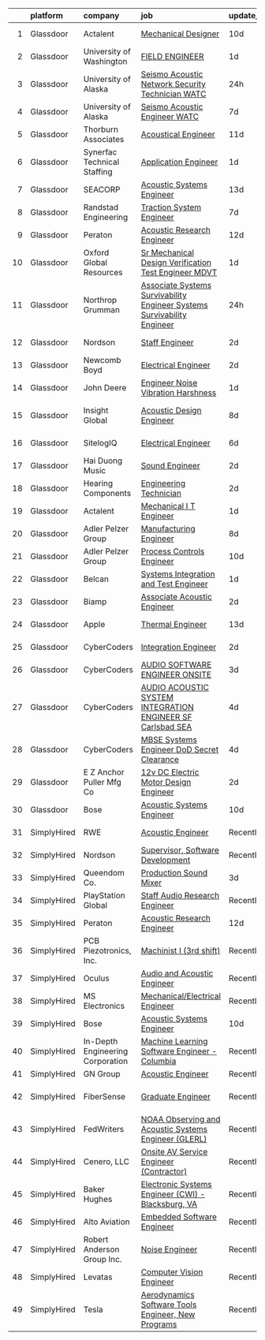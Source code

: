 

|    | platform    | company                          | job                                                                                                                                                                                                                                                                                                                                                                                                                                                                                                                                                                                                                                                                                                                                                                                                                                                                                                                                                                                                                                                                                                                                                                                                                                                                                                                                                                                                                                                                                                                            | update_time   | location                |
|---:|:------------|:---------------------------------|:-------------------------------------------------------------------------------------------------------------------------------------------------------------------------------------------------------------------------------------------------------------------------------------------------------------------------------------------------------------------------------------------------------------------------------------------------------------------------------------------------------------------------------------------------------------------------------------------------------------------------------------------------------------------------------------------------------------------------------------------------------------------------------------------------------------------------------------------------------------------------------------------------------------------------------------------------------------------------------------------------------------------------------------------------------------------------------------------------------------------------------------------------------------------------------------------------------------------------------------------------------------------------------------------------------------------------------------------------------------------------------------------------------------------------------------------------------------------------------------------------------------------------------|:--------------|:------------------------|
|  1 | Glassdoor   | Actalent                         | [Mechanical Designer](https://www.glassdoor.com/partner/jobListing.htm?pos=120&ao=1110586&s=58&guid=00000181285a22fdad1d61b8c5f222ec&src=GD_JOB_AD&t=SR&vt=w&ea=1&cs=1_721c49ad&cb=1654239405229&jobListingId=1007887204548&cpc=8795CF9063CD573D&jrtk=3-0-1g4k5k8p9r0md801-1g4k5k8pmm6qs800-82a7b5ff749e63dc--6NYlbfkN0ChYVx_I3yfZ_JDY3EFoivtqvi_stwnZ_kRt8Dowt_l_d1ydueao4NE-oUleRJ4yhiOLouSsor_f3wTuVLfKz9YFLFRs49M2aUWfB3vRG__G_FWhvNMIzSz2FyPc1MRGqrfJtfo8fG5K8B4rWAkMw6a9LJh3e6PhsdgHYolZ_DDL-bQsrq_1dwoBVBKkkI8m6Ge9blqSKGU_Rm4WcgCEJr88XWjBEwFCDX0bepbOST_yW9jk6GrH3UZ6c3QnmbPeFgrCxVVRsKJfUXrCmqxSw5eCFeedUsY5ylLLv09_5M__BkeNcQzQFH7OnxjQ-8jG4iI23PBwQBAWvqIiZvZktxaYCP3wc9euyhED5pPK1iVoR5Vt6uaOixuS1g9U252S5kOOypLOWr5kVc8YhgiIJv9bhPAYXLNjVkSYXnR-1wI2DIkIs6VcYjIBGK6q1ioX6ohxN9cs0RNiaZdHbOWaT_pPdRANZUOvxJ3wztCJrGXoPVLHdb_vr4MeCx4_j0BoRvr6U5azR2GxkpTs1uwbCqh-Aj-FUMgoPMo7zxrZjnCYR6ZvBvEmkxCnFdGVmPAs-XkumuKGamdQ4hMpK66VyFAVIT2s4N9CwJgBzL9qfZSSeu-Qx5nZOHIW5rpN8zqHYWeCmmW8fFaBdDeJYPzH_wnjQktF0Sjz8YoX1d0_SryUKE8HytT3gLleXrOKdP_6Oi0bYdg2Zg7iWnKY6nyHE94a3YRPVcLyKwiQnVj0_p0oy0YczPqb9sWFxxC8lZCyNWInDPNfebFB3dIR4r7QO2zMvW6mDO3Uakv-sjeb0OGSnGnA3t-yXQQB3UWQuf86yU8TbjTrReaZ_xdKL1avgoNFoef9BKJ5xKtqlDOOp7fijGAgpIs7UgzmjTOB8AXke2Eer54fAeAj1gN9RSkqCDWs4jCGV2T27hEhZlWqtTWg5-zGxmiYYAd5_9UMEizmwk6wUcm6-P98DiPlSt8B3tEKUg8dwCxmF8%3D)                                                                                                                                                                   | 10d           | Greenbelt, MD           |
|  2 | Glassdoor   | University of Washington         | [FIELD ENGINEER](https://www.glassdoor.com/partner/jobListing.htm?pos=122&ao=1136043&s=58&guid=00000181285a22fdad1d61b8c5f222ec&src=GD_JOB_AD&t=SR&vt=w&cs=1_dec2e0fb&cb=1654239405229&jobListingId=1007909440810&jrtk=3-0-1g4k5k8p9r0md801-1g4k5k8pmm6qs800-8222a6db3c016374-)                                                                                                                                                                                                                                                                                                                                                                                                                                                                                                                                                                                                                                                                                                                                                                                                                                                                                                                                                                                                                                                                                                                                                                                                                                                | 1d            | Seattle, WA             |
|  3 | Glassdoor   | University of Alaska             | [Seismo Acoustic Network Security Technician   WATC](https://www.glassdoor.com/partner/jobListing.htm?pos=125&ao=1136043&s=58&guid=00000181285a22fdad1d61b8c5f222ec&src=GD_JOB_AD&t=SR&vt=w&cs=1_eb4a14a9&cb=1654239405229&jobListingId=1007913777147&jrtk=3-0-1g4k5k8p9r0md801-1g4k5k8pmm6qs800-07b8dcdc6ecde12c-)                                                                                                                                                                                                                                                                                                                                                                                                                                                                                                                                                                                                                                                                                                                                                                                                                                                                                                                                                                                                                                                                                                                                                                                                            | 24h           | Fairbanks, AK           |
|  4 | Glassdoor   | University of Alaska             | [Seismo Acoustic Engineer   WATC](https://www.glassdoor.com/partner/jobListing.htm?pos=123&ao=1136043&s=58&guid=00000181285a22fdad1d61b8c5f222ec&src=GD_JOB_AD&t=SR&vt=w&cs=1_aa6705b3&cb=1654239405229&jobListingId=1007895376502&jrtk=3-0-1g4k5k8p9r0md801-1g4k5k8pmm6qs800-49381f6cfded4a56-)                                                                                                                                                                                                                                                                                                                                                                                                                                                                                                                                                                                                                                                                                                                                                                                                                                                                                                                                                                                                                                                                                                                                                                                                                               | 7d            | Fairbanks, AK           |
|  5 | Glassdoor   | Thorburn Associates              | [Acoustical Engineer](https://www.glassdoor.com/partner/jobListing.htm?pos=127&ao=1136043&s=58&guid=00000181285a22fdad1d61b8c5f222ec&src=GD_JOB_AD&t=SR&vt=w&cs=1_d770d61b&cb=1654239405230&jobListingId=1007882520867&jrtk=3-0-1g4k5k8p9r0md801-1g4k5k8pmm6qs800-1c762cffc472f04b-)                                                                                                                                                                                                                                                                                                                                                                                                                                                                                                                                                                                                                                                                                                                                                                                                                                                                                                                                                                                                                                                                                                                                                                                                                                           | 11d           | Charlotte, NC           |
|  6 | Glassdoor   | Synerfac Technical Staffing      | [Application Engineer](https://www.glassdoor.com/partner/jobListing.htm?pos=111&ao=1110586&s=58&guid=00000181285a22fdad1d61b8c5f222ec&src=GD_JOB_AD&t=SR&vt=w&ea=1&cs=1_7b456042&cb=1654239405228&jobListingId=1007909673844&cpc=2F9DD8B511C89582&jrtk=3-0-1g4k5k8p9r0md801-1g4k5k8pmm6qs800-329fec45e361d747--6NYlbfkN0AWw-B98R_0UeEwU7zcJb5735BlGf2oO6lNW4CSRFTjX2ioALxyz1KtEMoAOu5FKXqgfrxQvKZotiagOOv0rz_DGv9oV_TrrUFNfo-HMeA--pqbeLolbDAyRDV0Disrrz9hARcHH9fG_BtW_qeU45TTwZdKsLOWz_7E7_KlcEiB7j6vm4dgclZSN0MMcvXip17e0igFCuFyOMc1hjIujrz3JcGP9q_CJhdJGSnTT54vG1ZUCQKluTZ0UG-VwjH-Xfu81tMJd9KO2nbM7ALrfG36TqrIkNbifFwFhYYA3kS1PTzpP3XjVwWGLqC--VwMejGgVFawRA8VDxUOPWzd-FHm3Yur3cgZLmBH-5Hv2_0FdeYMyI9CnCvyeBMlsHxsy6sCixBtUdBz62ExF0LPXd8G3k88Z-Afwmr8WU9xGFLSaqrtQPYi_tZpG4lA0PlCdjWawMmwL21WGm8fl-ubdGXOJDRadam4D9sb4D2jJagrI_njDUCTuVhfTT-sG6eIpQQ6XrkZcv416oPBFArVfO9_KSofo_cWAcgO3ylUmF9D7VKbdcD2k2u0-QAx1HQ0bjY6i24ZahbsxmZJhYggbKV35b0JaP72HAhPrczJKmxceSBPEDI9RJkm9Eugr_Af6FMk-J7pIHzzY_xnjOufH19aTT0R3Go_SIp944pGaUuTe-eGdovjQ6KwAaDhnelvOC8Z5UYProA7sMIhCstVfvTz6WqS2cGG4CO4GqzYh46KVNPLys_zB9Keb_LSe6O-OBYXPZ8f9DaNRXkJch_7FGHSh-V7Ip54_ihpSEBrT9z4B8Vwf2iAT-0QOtozuNw88IkqKp0AHKKC4kiufzDWaDg9)                                                                                                                                                                                                                                                                                                                | 1d            | Eatontown, NJ           |
|  7 | Glassdoor   | SEACORP                          | [Acoustic Systems Engineer](https://www.glassdoor.com/partner/jobListing.htm?pos=128&ao=1136043&s=58&guid=00000181285a22fdad1d61b8c5f222ec&src=GD_JOB_AD&t=SR&vt=w&cs=1_99b56700&cb=1654239405230&jobListingId=1007879776999&jrtk=3-0-1g4k5k8p9r0md801-1g4k5k8pmm6qs800-d684ab85172cbc09-)                                                                                                                                                                                                                                                                                                                                                                                                                                                                                                                                                                                                                                                                                                                                                                                                                                                                                                                                                                                                                                                                                                                                                                                                                                     | 13d           | Newport, RI             |
|  8 | Glassdoor   | Randstad Engineering             | [Traction System Engineer](https://www.glassdoor.com/partner/jobListing.htm?pos=114&ao=1110586&s=58&guid=00000181285a22fdad1d61b8c5f222ec&src=GD_JOB_AD&t=SR&vt=w&ea=1&cs=1_01044490&cb=1654239405228&jobListingId=1007895527400&cpc=155EB9D5185558AF&jrtk=3-0-1g4k5k8p9r0md801-1g4k5k8pmm6qs800-aa08e9e8907d50b3--6NYlbfkN0BDx217eft1lC7uqItkaModCFPNh_e0lnHdKkvEJecXwu4gIqA7CFTnXnpT3oVx672V13KR-n1L2hNSIUFXqvfeEN-mVLaWRvqIvmrjskfRoHLXsxRAdh2a9acg7VIJJrIVESI9qsXOrunPjl24ERGg-_JQNfS0ATkQ-xPCxajKKJy5B_f9AV2dS5p11DDYPuuMtoAHOZI1SUQFuxVcG0MZpT7LmXWsuBqNt81bhvnlYtp3OtXGlsyEeoPZQaK-5-Rnoxf9qFTfqI6N16i1PGSSKL8NEnzIfpUPNbgCksfgNw4n_ZBkBTIpz2nrjw9zPZV18qQgmqHo-GZShND5WeM7rP9tQAZdNJBtj_piEw3cECTu0w4f7KOCcr5JXentRCMXWNvoLPd4D9EJ_-HGIjMLf3NEpzHNQz4IsyxJ2XB5pLDasbnNXEsBU_D4OD7nOlmGmirrUShby-EQRZM_NwlPV1NlqG1M2q5JpHihDIDAurz-OtJTiU375sUYXT0WRJZ3P93La0N6Sj74m5uSWtKHLx6zap031ApGeGPfbvLsggf7IMcbKPYwGCDa3KIoKw8GZdhuCzyncN2uR7QNKoKR9hHVmGKoRRMGNcz6lvJO5rubQ-3pijvhC91ATYWM6_5briLz_hZ33w%3D%3D)                                                                                                                                                                                                                                                                                                                                                                                                                                                                                                                | 7d            | Hornell, NY             |
|  9 | Glassdoor   | Peraton                          | [Acoustic Research Engineer](https://www.glassdoor.com/partner/jobListing.htm?pos=108&ao=1110586&s=58&guid=00000181285a22fdad1d61b8c5f222ec&src=GD_JOB_AD&t=SR&vt=w&cs=1_1d228105&cb=1654239405227&jobListingId=1007881751566&cpc=44CD5376B8534B8F&jrtk=3-0-1g4k5k8p9r0md801-1g4k5k8pmm6qs800-93640ea085761e70--6NYlbfkN0Cx7R8OmodZU4Ze4hnUhR0Myw3_voyDLMHXumN7ynSuTrXceT3foN28OOGtcbbQ_76zhqZyhYa7pEo0kT6JqjNGp6JbtTZaTLKCZwEZBTZGKWDdcNR5l-5PjngxXsxD8sh-oB1L3-fgx6lyvxyTPj_jdTdz-0hS-KZWQFmb0luZhDDk_Ug42qWguytJ_30k9Pl0GYSEEvznwz3v9-5G2BYkPn0iKdHDgSf8r3hYm9_auG-3q9Ht8QgmoGIGosehtLVNgRpdtDhDV2RtfAa0bIhfJxkcIhPLew2FvLlED36s6vSpLwhAklEKKKwQOD-nm58Yp7Z1vMfNleOqnf5lYcB3fftknvnp0iJKgTA_e55Jt1R_D7fJ8VCVxWNAuVCEHl_jtxQjT1NfA_kYFdTVfgCF2xwo6qrRXJLQyJBXjEc-rEcAZnEXFd8fEewf7F2xRi4rA0mY0DoI0igee2VdnnfFLsHA8hElguszd_-YQHGcXpGLM2Tv_bsknd_nWatBjPq8h4jO0fQeJsR0ytbhyEGzLZNBfx6bq0UAMXL7p4Lhyw05wVV27SQhSAEzr6kFVEPClLvDQ3caXskYh8ZD-T_Vl3nQ6A5DnYmNYGQlr7RNuWpRpuBRwY1XVIFS90qjzQHe3Sef-9lI2TnAiULY9dObCtFFahSROg3Yh3Nvr8iuopgT6xYE0ylme8u69vXCpxDRKQ_eZzCr5_0J9QMaC_Vk_NOYoR7u_OWXqaM5UnujmwW-8gFMkIxvaxtkmWSmWa1ki4OiEOuDcUqkMJLgV_S8z6y-q04fo2OHO_jaKfSlekNwztUGf2X_cOhXj3ztd8O8sP-MImMnv9mPKTSpFpEnfkb_izqOFx9Kbmasfv64IcU6A4Elf8FI-C7xBJpyxyiprtadRtwoHqnJAoXqYIVH3o4W8U1zfOGGgIvN5WAaSOkIYzYYE39bG-z7RA2Q5O42KQfvfhwrxWa8Q3J3OLpAnjtpBN7bJckida_YDm9wjK7uG8vmWg8n-QCnDLQv7wpHp7jlWIzgKMQOscOvXDPD4dG03QedSRVGcoEIJ8lkKG0FAAT0vSmENCtJvC0VWoGzYAzDuqe0LRtC_TejU_ZIXEq_PI5xvJrnD2wVkO4NBbBjVAV34_nyisI-EuyLefo%3D) | 12d           | Bethesda, MD            |
| 10 | Glassdoor   | Oxford Global Resources          | [Sr  Mechanical Design Verification Test Engineer  MDVT ](https://www.glassdoor.com/partner/jobListing.htm?pos=118&ao=1110586&s=58&guid=00000181285a22fdad1d61b8c5f222ec&src=GD_JOB_AD&t=SR&vt=w&ea=1&cs=1_80ee8b7a&cb=1654239405229&jobListingId=1007910513810&cpc=7F6F94E2229B3AB5&jrtk=3-0-1g4k5k8p9r0md801-1g4k5k8pmm6qs800-9cc45793a90cd346--6NYlbfkN0D38dVY1HiwVlRJ2sgHwoll4iKvb8KzfDOOcqRKKsqQYBdEVI9w2agCyPdJw2s4TQqlMj0RdVF3XtxJdcoG3l4Xc_3VBSQLXuoSvcFwpIjaEkxXUWGm064Ug7VcOFxFqqkT3P1PD8Dwp0f7YQm06H3OASuUrl6FcPaJ2oxIWOkpvohF7IfSBYiucvHFRyEzMiQMkiZGJgTQ2OKggKgb33RBb_h4jyywGlGh8EDIOBHadXUMn1RVZ-EUBuj5SkmhLh4zbgqTdk2_e2WttE5Zuo2g6Mi7aUTskZYjEZxqwVnmiEMu_MECO4qmrhnPYHJQsgRkfEm7pM-Els9n1JP48RHRpQ5qdaC6H3417pWzbWN5IuYQIP-LC-X_Kq4GbVVDqLh2V4w8nSl8COd6-Pt6u7dzS8ZRV5S4vhyCqvH2_nvczP6rotKL5_NARjqDaXZPn4weqCfVVYzeneG90dQwQ2JS0Y3oDtNiSjnHz3N0MhyF9rQWRBObruAbum29xNduzRFU8qeCKbpHc8m79xAOdToG)                                                                                                                                                                                                                                                                                                                                                                                                                                                                                                                                                                                                             | 1d            | Santa Clara, CA         |
| 11 | Glassdoor   | Northrop Grumman                 | [Associate Systems Survivability Engineer  Systems Survivability Engineer](https://www.glassdoor.com/partner/jobListing.htm?pos=110&ao=1110586&s=58&guid=00000181285a22fdad1d61b8c5f222ec&src=GD_JOB_AD&t=SR&vt=w&cs=1_a282c333&cb=1654239405228&jobListingId=1007914108971&cpc=654405A9B1E0A9F5&jrtk=3-0-1g4k5k8p9r0md801-1g4k5k8pmm6qs800-7263cd7e34e38ca3--6NYlbfkN0DPf8Tf_oakpB62WadId2dzQiWExtALTi0lpCM--zHBL7o-_c_LOTx7lUg5Oh8vfVOVtWadInyq5xy2JhxMvTka42ksaDkntzG0PE-GinX_MFX1kPCloZD8_cCEL6HmdVyfxC4V18qdDM35w0CURAyqtucVCcORGHC4CNxnK9HKjHUsQ4xldAuZw8YPzXhSMS8UHesgRpST3coZbuOM0P5Sa_rNc1jSjaSeKL8UMNSlgcxJYul9nWyUjbqEmGL1_dB-ZFEPEjIwKMdaNMyE_YyKlEa0EQPXF3XrCM3bxbtVGxeoLJ671fnlwjswxVAazeP7FWSjj8S-g6otqN8MzWc3Ir0M_SVRis6HhAG06PETn46Z97u_VvDP_Y5xjpHJSwbwFj78huxtEyKDsVbX-C5j3B2fbNcOhjqehA3xvC_w-tM-AbEEMNV4KUxByEumng-aJ-IF60zdJ8h4aK4eH_3EStdecmtUKJrid4140KeXzukittBusLLbNrUVpSXMWSvPThR6ryq8nUol5RbJpl1v2jMVdQrfE5_ui-6Hhuc_DAoH4MfJfNLqJa72bwbRMxsHcNqNNj5wGh1Ddi2sGMPkESli5Xm8mSL1o99c50KaBCv4_EVGJD8OyoFNcy2xTm2_4EwMG5vGy7UgmTYjzcOQC0BX3zhuCK65iZimKpmdn-QOaFD3G1ILPXwlQ48pDuulaYqARHRCsvtRGNK_qNKHeFvyDjTsy4BEmiCfV_UmC1Z1uAwcJbS1y0QwxfmEzWUuaqnD8hBOoLEA4M3aSWuRd-ba3TgdKi_7u16RDLm1CtPyCX4jIMK2CffK8ZAWoUbc8Rwpj5Fg_m5k33srtsjGimPQhJcEKGLjGq-2iyRSxiFWIx7bMFvCEIjq33plBAZhLeKbe0-J3H6CntLnSGrITmXPXe4sJVCvY8stDTTOuHOKPyuiTgJE)                                                                                                                                                                 | 24h           | Melbourne, FL           |
| 12 | Glassdoor   | Nordson                          | [Staff Engineer](https://www.glassdoor.com/partner/jobListing.htm?pos=121&ao=1136043&s=58&guid=00000181285a22fdad1d61b8c5f222ec&src=GD_JOB_AD&t=SR&vt=w&cs=1_74b2db96&cb=1654239405229&jobListingId=1007905838005&jrtk=3-0-1g4k5k8p9r0md801-1g4k5k8pmm6qs800-cb4aa9b41103e572-)                                                                                                                                                                                                                                                                                                                                                                                                                                                                                                                                                                                                                                                                                                                                                                                                                                                                                                                                                                                                                                                                                                                                                                                                                                                | 2d            | Elk Grove Village, IL   |
| 13 | Glassdoor   | Newcomb   Boyd                   | [Electrical Engineer](https://www.glassdoor.com/partner/jobListing.htm?pos=126&ao=1136043&s=58&guid=00000181285a22fdad1d61b8c5f222ec&src=GD_JOB_AD&t=SR&vt=w&cs=1_c123bd94&cb=1654239405230&jobListingId=1007906594096&jrtk=3-0-1g4k5k8p9r0md801-1g4k5k8pmm6qs800-dfc20904c2801d09-)                                                                                                                                                                                                                                                                                                                                                                                                                                                                                                                                                                                                                                                                                                                                                                                                                                                                                                                                                                                                                                                                                                                                                                                                                                           | 2d            | Atlanta, GA             |
| 14 | Glassdoor   | John Deere                       | [Engineer  Noise  Vibration  Harshness ](https://www.glassdoor.com/partner/jobListing.htm?pos=102&ao=1110586&s=58&guid=00000181285a22fdad1d61b8c5f222ec&src=GD_JOB_AD&t=SR&vt=w&ea=1&cs=1_2cf142b4&cb=1654239405227&jobListingId=1007910048836&cpc=18E90CB4B379CB3A&jrtk=3-0-1g4k5k8p9r0md801-1g4k5k8pmm6qs800-bfdfc3d70928bfed--6NYlbfkN0DcRTDDlrwLkDRbKU304LMWUyzSZIWMF6_TQMEJOoFiQmt5dW3WAyKu4k0La7jA9u_1j8HgPDIfstd5QG4sXUx5AfWlVRG3t7OfuqlH5sBX6GoaUUU1iYnMVHTWYWWpWBrrzIDA8hkeIboxRRRKPLoaLUhEDSwP09a349yqBtx4Nqu-A_kPIjm_OzSzWLNDmgxQM2N-JeKyA34nPZhaioObXWhd7qZifo-I4ft8FmkplyRnR9UOonbTsH4LazYEMc3384gJ3kpWIlE7HfPnLqAAYQzVwcll24xzhuN20LY2nbtNa_41YbObzWBEzxobDpgB_57f3il4rNbd7XES2OwMXGmYktbEgcQ8o16OREeiCrqJn60p6rjNBOHH5LLIhwhjdvjaixyz1w5zyvFBgtt30FzZrATyhWTNBcIIMxpkDnzXMpEFB8yunrm1fpQ6VL3vyMly8WrL6xIEDmnA1CqeS8uCPeMp_3mGNEq0mQInER2APRiQZXe9WDmWA47TqQ5N8ZZpfvLJfj9uJCwIQ01O)                                                                                                                                                                                                                                                                                                                                                                                                                                                                                                                                                                                                                              | 1d            | Dubuque, IA             |
| 15 | Glassdoor   | Insight Global                   | [Acoustic Design Engineer](https://www.glassdoor.com/partner/jobListing.htm?pos=112&ao=1110586&s=58&guid=00000181285a22fdad1d61b8c5f222ec&src=GD_JOB_AD&t=SR&vt=w&ea=1&cs=1_86a98aa4&cb=1654239405228&jobListingId=1007893024918&cpc=334ABAF5D42DC775&jrtk=3-0-1g4k5k8p9r0md801-1g4k5k8pmm6qs800-e809a169d98df253--6NYlbfkN0BKkHZu3wF05EeDimN_p6sYpKCMArvwa95YdH7UpkaBCuXZAtggzO9lWFPdGsiWEnVnxGdPQCQFGX9LEhHW-Pei5UNy64Sq5lYmOPvO_xm9BcU_OZfsyUJvRwwpJDqanVlS1KrM2gMytTr8DLtp1O1-zDF_sJ6OLwcbYPUsWI5wv_3EIV_PcCeJzmxZg01qace6EV-3GPNbPQGiVlmflS1b4WLEBeDy0NVTcMTzMVObVTccUUDNYJpmCBIHYuF0-wxtHJtXhEZ9dXId4L-3c8Kta_LmZHkubtB50bQkgJ8bKEzAqTuM28OUdPOeSadopjFC1cytco0jNQRK4HsTyu04jXdEyTN7IiEsKLuuCxhvG0-aXK1hWMefEakg39XzJGIQ91nEFsOeqFtVI6sk0Al-T9uJlrWrbzWtbdwwmvpT_G2Yvsv4JBZFD0UyzV2nNT9rHFQyYJnCvG4nlbrpvFsd3f03WeEwjTOISc-4jnJgg20V9yVUytPnmWPEG8cYuEgmynyaC90Ilw%3D%3D)                                                                                                                                                                                                                                                                                                                                                                                                                                                                                                                                                                                                                                                | 8d            | San Francisco, CA       |
| 16 | Glassdoor   | SitelogIQ                        | [Electrical Engineer](https://www.glassdoor.com/partner/jobListing.htm?pos=101&ao=1110586&s=58&guid=00000181285a22fdad1d61b8c5f222ec&src=GD_JOB_AD&t=SR&vt=w&ea=1&cs=1_c8feb64d&cb=1654239405226&jobListingId=1007898711252&cpc=8C8CF4786AEED967&jrtk=3-0-1g4k5k8p9r0md801-1g4k5k8pmm6qs800-e1f89d7fff3ed659--6NYlbfkN0AC-SgJLx_eOKa0J9KZ0_ySWQ74nRiDz-FaV4ECq1OOzA_h97qlKbE7o4pHxXMbP5o4-ifIjNuzv_UPLDr8ZEf-6mDwKYlQkXGxwvXdFmg_Gisp5vqn4jA4EyerWAw5gS4hc8mUduopkrgJZSzz1u8_ajWdgLYIqIMaGw7zeVloamxPR9h66N_eVw1v8B1HIYE0fpv_NbMWmOsdLs_AaOcjhTvkddtqe4Tr-AiNoWS85YVMxaBqXr8XcJRdsW2Vrktfuk-Xv8tmpo1Mw3kx-0tFSqLJBgZXY4qVznjip6pq716AFiDL0uuaKx0UsXI1acSOBdS--YrwbH-ll1WRjyUE8zuF2T0HFMQZ3ZpuelzFZhe8kzfDIvU_VvwRjBlUFccjkPpAb9r-hKJrV88o9vGvmvP-b2SaUC855ggLGf6coi3Y9PjHJss3Q2rRcf19uFngWQkbUWoebwsphLkP7_yCtsFnSRd-4Qm2vyURLWKU-kngn8XBF080i97R8DvzOjKGT6rUUs9gvQ%3D%3D)                                                                                                                                                                                                                                                                                                                                                                                                                                                                                                                                                                                                                                                     | 6d            | Minneapolis, MN         |
| 17 | Glassdoor   | Hai Duong Music                  | [Sound Engineer](https://www.glassdoor.com/partner/jobListing.htm?pos=124&ao=1136043&s=58&guid=00000181285a22fdad1d61b8c5f222ec&src=GD_JOB_AD&t=SR&vt=w&ea=1&cs=1_c5d41a43&cb=1654239405229&jobListingId=1007907598159&jrtk=3-0-1g4k5k8p9r0md801-1g4k5k8pmm6qs800-b7b2303e3a782084-)                                                                                                                                                                                                                                                                                                                                                                                                                                                                                                                                                                                                                                                                                                                                                                                                                                                                                                                                                                                                                                                                                                                                                                                                                                           | 2d            | Laguna Niguel, CA       |
| 18 | Glassdoor   | Hearing Components               | [Engineering Technician](https://www.glassdoor.com/partner/jobListing.htm?pos=106&ao=1110586&s=58&guid=00000181285a22fdad1d61b8c5f222ec&src=GD_JOB_AD&t=SR&vt=w&ea=1&cs=1_da3cc09d&cb=1654239405227&jobListingId=1007905875842&cpc=91A66587F56D6347&jrtk=3-0-1g4k5k8p9r0md801-1g4k5k8pmm6qs800-6f22fe6e6d2bea85--6NYlbfkN0Dx3r3E47sSe5bB3PIy1uzBZvlB7xy2NhfhZMlxQTsxrNljbzALwoFlkedkEEafyv3YPcOvSTsUedOB94SlwZ129wEb1U1-aojfQdgH6txPvoSJYmXh7Q3wfM_onkdRqdZkTTmw-0hhXlJqIw9tp7QlWdiwMXN-9_HIJy8QsWkPrWAQLWUrwN_uwqWGQd5SezFb4krZWE6zTW38CT1Zm6uTEmY4fThuzR4Jh5bSegJpqJUHewYd62mNwJgXsUaC4A0JfzEYr6xq6w4o6zUaLPxIv2LkmS8J916QaE5ELq_o6qovAIJS4LfatZfoMvj9QlH15Cq8I4zV1At9F57QxFVR-snR-hfPv1cSDLrjZySbsq8gEzrEYys3e95mtX1yMFuz3yJIYSlHJPtDThvpp-kpNM4eoqpKKvMl0Mgq23WVO9n2aqFRCtzxNF2NBc9ZXPD49JPUwUz61-JZA2LCVwyNMn-V4N_QF253VbPIm9JLUNo2vnRGjRIWQ4Tg9e480XDcG3PuPUpOmg%3D%3D)                                                                                                                                                                                                                                                                                                                                                                                                                                                                                                                                                                                                                                                  | 2d            | Oakdale, MN             |
| 19 | Glassdoor   | Actalent                         | [Mechanical I T Engineer](https://www.glassdoor.com/partner/jobListing.htm?pos=107&ao=1110586&s=58&guid=00000181285a22fdad1d61b8c5f222ec&src=GD_JOB_AD&t=SR&vt=w&ea=1&cs=1_101945a0&cb=1654239405227&jobListingId=1007910962205&cpc=71532419B2302243&jrtk=3-0-1g4k5k8p9r0md801-1g4k5k8pmm6qs800-301e069ea1cab243--6NYlbfkN0DLWr0FuvwmpNY589ecXM0wpB-l41nBtAe9mv-PvJGiqWzaIvMJUnwI6U0KSAC8q5vPtRz4YLEa_mHJs2JwFzSuRFsfMIunuJ1yaQP5jq0_WUTY8ZikHkhsFLuLFkqfMoBN63ayIHEHa71HQS1X3qQmq7xargVuvpt-nM3eBuId1HXVdZntsNkjCDmR_32xFy7IlCEeUcd95I-0E44wNUqm9DQW14mwhPbV1eX3F_6tzZlE9rXM03SSYWFmynrE02rz10B5gRkEi3LCoi1K_Zk8iN2lpHdrpebsIxJ85HcUsw_mg9l4XnjrQPMv0XyZd2jKduBSZpzLfElNynlLgh7Ch1Cv3jhg4ebEGbbMiH4n2OcKhRDIy46Is09UIicVjV1OR0ZCpwc9B4i8mhBQR5qNoNabGDC2r3DytlWmNEgca8vQVaAU6pNw5lw22E-nbFJYBil1kjODhSMMNYipG13Ig6T0ojxycnxpJT-vyCWLFzUkR30vWjKxOWRDqylLgSlyjiEqVR32QQ%3D%3D)                                                                                                                                                                                                                                                                                                                                                                                                                                                                                                                                                                                                                                                 | 1d            | Greenbelt, MD           |
| 20 | Glassdoor   | Adler Pelzer Group               | [Manufacturing Engineer](https://www.glassdoor.com/partner/jobListing.htm?pos=103&ao=1110586&s=58&guid=00000181285a22fdad1d61b8c5f222ec&src=GD_JOB_AD&t=SR&vt=w&cs=1_05c6e236&cb=1654239405226&jobListingId=1007893480628&cpc=A4354B06E837AE94&jrtk=3-0-1g4k5k8p9r0md801-1g4k5k8pmm6qs800-8c8691396981b3f6--6NYlbfkN0BpyA4is1FhKZ9A56kJdoALN6bYc9rpJgFIR_sPts5gNrK9CyEXEnl3UpR6wqFm-tclwM79xoSaN06KydSah9DVWiJd9gIabMLOj7IRRIYiQxC2OSCDRfSOXngffVNXD32wAGwhyXJXKNliw8vLovCY6NUT0fuftN_zWgTe7bzJIaocqPXPY-Wq-Xgf8O1-2QGT5JQfBvxlUdI3Gl-Y0e46l9Uw_xIF-DLAlpVIZqJm0lUgiHUQcD0ZyJs9Zs392rKIOvZI9WUyozguNYDvB2cJF0pq3v0qZgE9a26Kn95LWeuGxqq4nfRIYG_WjkOKaq6sQu9CntpkGKOMLMWDoi_aWvu2n8zSQgFxEIte4QBIr0GSJ0Dw4k1o9NeKmrsbMSoup3RIlRt9c35VB74hOd4XRDFnM8vKgMwbrIdhcDQ7F23_YUeFhEPke-QIV_9enaGxJafPomnJwgZ3IfGBY0_xzeVTnVHi0WNFrCfbZCXBU5x03RgUyDaRDXKd9nTSllWFlGfDNIB6Np8JZbDghSS3JQUtD3aUCOlzz6CIO613qOqe9Ho9IbnI5gH4VKzCnJFqQbmbIFzvmp5RBlLxU0GI-CoDrl5n_GrbFQKJf4stx2hV6jNcYc3WkHtkY6-RKoAX0gCvGnaMZHEWtQxBWUABwtb5bI1GH4RUXY2hRtt4QtrDMDvmxYP-u8yk_Jj7yrnBHMfY9LIkB0Yz7i4TFCITKPgcgqkS9YLjEdofz-6OmQ%3D%3D)                                                                                                                                                                                                                                                                                                                                                                                                                       | 8d            | Athens, TN              |
| 21 | Glassdoor   | Adler Pelzer Group               | [Process   Controls Engineer](https://www.glassdoor.com/partner/jobListing.htm?pos=104&ao=1110586&s=58&guid=00000181285a22fdad1d61b8c5f222ec&src=GD_JOB_AD&t=SR&vt=w&ea=1&cs=1_f7360c46&cb=1654239405230&jobListingId=1007886084990&cpc=815E22668EC3CFA7&jrtk=3-0-1g4k5k8p9r0md801-1g4k5k8pmm6qs800-2cd422bd062ce00d--6NYlbfkN0BpyA4is1FhKZ9A56kJdoALN6bYc9rpJgFIR_sPts5gNrK9CyEXEnl3vniV9gagmLSmf8dZwwi305r3hNjVE8oOJcwAn8ez9OIPbMdwzn-3Sa7zfkU_jeqmphqKGuwRxhYmDZurAb30hf92kY7ixVyrWIC2yVGeMWARg2tfUgERiiofcwBhFBFHnVhN05IZxaOj3d_aFzLrcPtEyeI_nUFPOPXvP_mxzwzddGpaPZb9u37Uj5y7vpmYOGzQeAOD3tkoAwl-ZaX-0w0ahFN8s7QxHTft9x9e-okdZDoMiHDTr8oYuzKJ2BI__wCJa5zVJWDTg1EoVHaf44OOIt2jdQlwY3T8yAYzPwVIBTkJhMjPhT_LAbucSKlnXtHKdIgOMw6OQhnVhj11O4UMg9OSd-P8Wg1rLTj-A2NCLxMzUzGgbAZ6G6e3F8lDSQdCnpZfrAG-0t81o91_dsoG6vxYMUSnFNzw260Q-_QyVR0Y1wnNzfkYUjLLY7AlB5ukddwMqILQ2sMrUyanNw%3D%3D)                                                                                                                                                                                                                                                                                                                                                                                                                                                                                                                                                                                                                                             | 10d           | Oregon, OH              |
| 22 | Glassdoor   | Belcan                           | [Systems Integration and Test Engineer](https://www.glassdoor.com/partner/jobListing.htm?pos=116&ao=1110586&s=58&guid=00000181285a22fdad1d61b8c5f222ec&src=GD_JOB_AD&t=SR&vt=w&ea=1&cs=1_ecdcb164&cb=1654239405228&jobListingId=1007909677429&cpc=6FC5BA77C9A4CD78&jrtk=3-0-1g4k5k8p9r0md801-1g4k5k8pmm6qs800-872afd214ba4f20e--6NYlbfkN0DXzDzZ1Oulz9LSjzVbF8otUHEujJfFPwzVdyJWZPnyGP21i8g1idx-A-BThzGW7o8ba5IJZYBSDUKgob_otLnDvjLcHz9-GsZNoOl1TC7kDdmCQtWIGm_KgpesY-K6s7r4tKqj1VvRYxJpsgqiga9XxJ-g9qCsovGHvArq2BhDk3XwGYEchvsf-0g1wFeb2D3XgHkqbw1BbtAgjx-ushn_CLeRtgEmuG45f8vjzNksxJPU8B9ckrCrJDksGmDxPMitP8sbjtlHh_aFiVpV3m5zH0NkrBbwg19-PEZfDInWeFfn8cJ6MVwY1KbYBHdRuSVP9Izw4iWVXTsxqdVAlp36GL0OUNHacIFpXLifbByK4DBFyQv9EcJ5QjYOa0LALx_DO2-Dm8PsnK2OQeWEm_caPbsDyHJjFkbNpShekcTNCesdRogfm_voX0QsFj-ZvW_lqOX84OiRrbi2C2XuNfjLxbVN4aDRohAnDeX5voXt7ZtVhfJUhWsNKvpMDfqbD11bK5MvROYtatrL_GTf6pvkoSWWWnUh0WQa0SrcWPMJBwWb9zgakDczdZ7EW3bIVNHeW6o5n3OIUjuOsj7NmCc8ukgkcRICmGr9BV4Q-YsaCCRIED3GS-Sg4K-czmO3XfLMcq6gtW6RErvVdSMphuqjhOxu4TmjDq3PQOGRFsHAW34l66VA4dwu9C9I9z_AhYS6U-KeehRlA5y99AZ6NA5TmwKXyy4ywMpPG55ESt8xqltfSxgp5WmkVnkvoHNfldeVzw1iimqyxS5VG4t519TbqZINHJR80SpTT3wfqSpX2g%3D%3D)                                                                                                                                                                                                                                                                                                                                   | 1d            | Louisville, CO          |
| 23 | Glassdoor   | Biamp                            | [Associate Acoustic Engineer](https://www.glassdoor.com/partner/jobListing.htm?pos=129&ao=1136043&s=58&guid=00000181285a22fdad1d61b8c5f222ec&src=GD_JOB_AD&t=SR&vt=w&ea=1&cs=1_68ad22dd&cb=1654239405230&jobListingId=1007907752761&jrtk=3-0-1g4k5k8p9r0md801-1g4k5k8pmm6qs800-c7473e78d2951649-)                                                                                                                                                                                                                                                                                                                                                                                                                                                                                                                                                                                                                                                                                                                                                                                                                                                                                                                                                                                                                                                                                                                                                                                                                              | 2d            | Chester, PA             |
| 24 | Glassdoor   | Apple                            | [Thermal Engineer](https://www.glassdoor.com/partner/jobListing.htm?pos=109&ao=1110586&s=58&guid=00000181285a22fdad1d61b8c5f222ec&src=GD_JOB_AD&t=SR&vt=w&cs=1_b10ea1c9&cb=1654239405227&jobListingId=1007878491242&cpc=9908D8D4413DBB8A&jrtk=3-0-1g4k5k8p9r0md801-1g4k5k8pmm6qs800-330f82dc9d23850d--6NYlbfkN0BvKrLyj5gPmtZO9T8euul8TCxuuKNOtzRJOomxnwSEodTz2Bc-sPZlO_uSwsktAeiSeEEN0TvIXQVHY149hQRbhKoZs2eKVe_6Cr6XlEVB3cBKVoEC6cx0ieMnecS5IMj6epc3_hpL9l6LDUVNjrQm6uPaL-cmPSxGONWk6KwVNSxW64QKzSIRuWlsVWRU43wv_b0RKfMN_FdYSYsCnfyh0I0GL4iaLptLcRvnTOVmgShmBdA__Do-Sbbqpak_rtnuZmBbla4PApkTKjqbDXklfCw4pw2SoxUaoldLk0s-ohlIOqks3pVJK6FtotjDED3OD-KghkNQRNFomrHK3u3RK5IwvKI8sIuXKE6hMlxhr-8EP8KkY1UqSJnrC7IhlbqzAFhRrEdxbhQdvgbt1ij76eubi3SgX0DYT_tblNf-9rypq9agwRyaHvqeRIbuZjRRRPyEzBp-OkLqwjAGmL5CaTbNaycByemN66y1NqLxZU8db4Gzau9Hf8GNjYweKXKmnOxKtVLHS_wRoIGkJVUseMrYtFqAoEgP7uxdX4-4geRTR_-uIdTR5eQ_vQp_1EqTkq5a_j1axaS-2iTKoHs663cwfFua-ket3J3DpfFLyENnn3QCzZPnoM-Q9TaQA2u__b8XsGTrzULmJDonRI0RA-EY-4EdeaSZT5lfCdhEZFFDaIXppWcwg2XaLhisALDlaWylt1U3VejRSdRUnp6QUzI59MAvffEtNz2G-baq-cIsi7P5zWI0KI2GLSmOsoJq9ojk1LDkNbOlbYJG2x-41qhwgPfDMoVFVbUq8Eu7SvG31FVZZNNFxmL6uNWtjq4EJHRntb0t0AzyNJHvoNJLoNviPhRxPSZZbOearz4xYNCfKSP1OzX_EZlyBz2VfXB2QbVo6vVmVnU3uZuR0pWcZQNwHhVDS7I%3D)                                                                                                                                                                                                                                           | 13d           | Cupertino, CA           |
| 25 | Glassdoor   | CyberCoders                      | [Integration Engineer](https://www.glassdoor.com/partner/jobListing.htm?pos=119&ao=1110586&s=58&guid=00000181285a22fdad1d61b8c5f222ec&src=GD_JOB_AD&t=SR&vt=w&ea=1&cs=1_bfdc0c6e&cb=1654239405229&jobListingId=1007906266815&cpc=B076152010A3B66C&jrtk=3-0-1g4k5k8p9r0md801-1g4k5k8pmm6qs800-2f3131463fb32994--6NYlbfkN0CpFJQzrgRR8WqXWK1qKKEqALWJw739KlKqr2H-MSI4eoBlI4EFrmor2FYZMP3muM03Um5swKT2wHwlDOPzGm9LM89vwQa2kJarTfRXbq9BqDPLDoE8yp_e3YGURqrEOEyvAS-Bn4eADxX42NQMx6fmq7ZyDlZrgzmYktMLBsEN7b15zU0nXF6dfPXBVG568OJkRKWqIx0jThvlj0Hy01KY3KWJ1S_BkAowwzsG3JC9hT0guXkVwWRWg1v-L6JLfAkQc0T3SKK7hkiXNOZa07_r2Yq6nsstmXys5gj762BIa5FZiaYck0wYN3O2VvIoynQmxtvLmk71x3Dc3-f3sH86jifYL61zuyLuGW66wHUgvjL_h2yBo42LuSuqssQmRXm-MlFESuJu4d-arCbBI9b0Q0Oq1ucurXEG5ScTQi0nkPE5MJXqSRR_gbIJELNKnXMCtduKQw3ADvfIWzfVC3D2tLG9cowk1GDyEH8RGcxkLEMao3A55j1KlyAJv5Z_TT3kLf5CdAnUQSUAVUGkt-y9BU9kXUhXGwV3KY1XA1blPgN9KOepSJrGScMYnw9ULQGTOexSJFK8Ff739629zztXEvLbKljv26W6dmDb_bxWKXzVjBGQFc5fDWVzGOjKWcPEdFzJyVHsFFwVS-5eTahyvm4xYqnF__J2PVusqsbNslPd9SdWfhOaZMsqf7n0vaY79MHcZH7jGbHIurUvX3w1TccPmT_eEPWibCDakiNz1AiVOAV9BNvC_L8eHv8xFp5cjHy-tBxGSVaJfEEtjFPPeGH5IrtgJ_3I9_O_g7R4uHbKRCoUz977KtD7YHHVgPt_7FJNB-44FkCjs6DtqCBrA9vQJh5LB0G73oBCUPej7d2JpqUltWIf-kv5hdhB7vFVXT4Z0dfK4EeyGP_EwFxgqotc2Ti5-pkP6R5dXcUVccmAx9gDOjEFiUMUwqiM8h2zZfVGV5Ba2q6qgPWW0--QzYv-Lr3Ctfo%3D)                                                                                                                                                                  | 2d            | Torrance, CA            |
| 26 | Glassdoor   | CyberCoders                      | [AUDIO SOFTWARE ENGINEER   ONSITE](https://www.glassdoor.com/partner/jobListing.htm?pos=117&ao=1110586&s=58&guid=00000181285a22fdad1d61b8c5f222ec&src=GD_JOB_AD&t=SR&vt=w&ea=1&cs=1_a1a9f594&cb=1654239405229&jobListingId=1007903544339&cpc=A65DF3A704A48F9B&jrtk=3-0-1g4k5k8p9r0md801-1g4k5k8pmm6qs800-bce01d42777480b8--6NYlbfkN0CpFJQzrgRR8WqXWK1qKKEqALWJw739KlKqr2H-MSI4eoBlI4EFrmor2FYZMP3muM3zZ2ygH9Lidxv_TN8eksFojPJOXi6PGFbqUcAjTT5af8p2K7_M4inBbTAZf_1msTK0SzIAwECTKo657y9yZPzCjz2VKahclbiGerR_SEkC6qIuMiVAtjJcNer8cP6M8Hhn0shtL506X42h8auBD6zRLc3A0aC2ccsiXmap-rXN0GVyhc796UTXw7_ASegSdQNx0PVfN5L-1FKV2nUszxxUqbDIqsDPBCN73---WXZgVdkqHWFNjKP-BiXiZR8E-HN_EGYFVPSF7zrzJw0x25a3MaQjmb1hoIPH9tmTAZIDT8H_Ipudwwtbacz-qdhIxzlsjT7H6jRhpQaqXCRNb-YShi32R9LUpnlcnb8DEqDZIsgqiImb9nCTKWeIc-QWAAgJZPJSa4Z-9U3g81Z1hMhBiK8yu1U_Qtk_f7r5Fj3ikBCzGrd15obT7JFIHXD47XUtOMQ-o2LGUE228vVyKstTZ3ovdwUIs8_tduZg9HC9ZVJhvIT3-KTWWh5hSLwy6yhGyPPC8FUBg7X3-v2uAoP2Jt4liczFEep_QB4BezbrPNtQ0nwMc7k1SyUYb5ARZHUw5OwWqWxjnOPbRaT3B1JxTERBGmqQnWwxZ1bnUBpG7qeOFaSrOifFQqKTH-OjLNyy-yo7Ai5rGT0RlJoQzb6x-35xYRX5IjKfcHDI9oq4UvAz0KTSyeyCuam6WUzL3L35-6Fv4TY_f7TcM1JVr2c5p_2vw0kIzHIb_NCe8vJQAjOuVPN-M-OfaPFBivbzU7xEihCjUklZQEkB6f_wZdZuzuug3mb-YGP42z293fv9Z1vxSaUBekqH8FfReTgGLT96lMU5_e5nY4wJT5lZq2heMJYIR6CWRiyI_ABrGauvfFVvIQZ4hN-MAFJl6OWthWo5-kZFWk0mKAVmaOj1k0YaCvmNtcKpRSI%3D)                                                                                                                                                      | 3d            | San Jose, CA            |
| 27 | Glassdoor   | CyberCoders                      | [AUDIO   ACOUSTIC SYSTEM INTEGRATION ENGINEER  SF Carlsbad  SEA ](https://www.glassdoor.com/partner/jobListing.htm?pos=113&ao=1110586&s=58&guid=00000181285a22fdad1d61b8c5f222ec&src=GD_JOB_AD&t=SR&vt=w&ea=1&cs=1_cf450f48&cb=1654239405228&jobListingId=1007900592152&cpc=FA84DF7EA1EC2398&jrtk=3-0-1g4k5k8p9r0md801-1g4k5k8pmm6qs800-4af86274f792bcda--6NYlbfkN0CpFJQzrgRR8WqXWK1qKKEqALWJw739KlKqr2H-MSI4eoBlI4EFrmor2FYZMP3muM0cYoK_Iv-1NAykOS0_bhqikz3mM4oorFsv0UPWK5TsrauqYGZ6wi60Xnq6wJy6AmkuXet5atFm9xH-DedW1BevSCaGLaDc6s7c5yF3ocCSchefGaUtW4nKAWWGarVVqcAI1Dbn-NfR71lVlDWv0w4vF9Inu-XWV2i4Htzi2pA0h9Ztf7d50Jab7O0bwiN3IoT7aGMK3Sfko8cp_puPlvBATAAJxkJwvNiyK82aGkU-sUoaPacqSQYCzmcsklee9WHjRrU0ahXmE2R48UlA_0dM6IZnFEw9oSRxsvDI14rrqlcRkKrGPiijicNz0_TaX7qVb159lOceRY4zlqEDjupsIy-MTRtp5etpJbx0LyYHnZG9j3z2QxPjHso5DgNaY_ZKg1lzgD8VXrOp9A6hTO52c6-hYZtulFMVsHf_8-pMJIYI3w1sENWz4qlYY5bhrwMJbqTSxevKvIEG-juI1JMLZk90NQ3tXDIowWH8_YH34IyX3VSC9LjFDCIh-UgHCeKLAiZSQJpvO1v3cpycHI5AY_EUhzFxrr1I-oZKQgtKg0JKDr2gbTIO7ijlfbvyVFyhGtuGxl091_8gvsb3r_Dq2Sp3pyLZu-eZUk0GIb1DF9e2SuJrUWxP0fv0iL1ela05XJrVO6CqGGBJi9OntqClub00G-byMtSL8dnF3L6VjhCkHs5A6gK50Gef6GhZBI8i1POGpKTOVwTu9WKvTWe6kRcvkDHEMUxPVmQjE18EbfstmqIDArBEjopb4Qxla3_eai2kpw7wIRZPyqrlOqXqM3n6FWO5aaPNBMRm0ooyNmnU029N1OStV9Ej2q6XhBpXZDfnr9bZxuW3FEKxpMPCWj_9enGWHhZLOcyJsxRi-7rLD4pgffKzMAqMJZkVEjmoyLj-8ZsPMWbCV698Y302k4xfunf3k2w%3D)                                                                                                                       | 4d            | South San Francisco, CA |
| 28 | Glassdoor   | CyberCoders                      | [MBSE Systems Engineer  DoD Secret Clearance ](https://www.glassdoor.com/partner/jobListing.htm?pos=115&ao=1110586&s=58&guid=00000181285a22fdad1d61b8c5f222ec&src=GD_JOB_AD&t=SR&vt=w&ea=1&cs=1_17546354&cb=1654239405228&jobListingId=1007900591883&cpc=B076152010A3B66C&jrtk=3-0-1g4k5k8p9r0md801-1g4k5k8pmm6qs800-7543c53bd94cf15b--6NYlbfkN0CpFJQzrgRR8WqXWK1qKKEqALWJw739KlKqr2H-MSI4eoBlI4EFrmor2FYZMP3muM0cYoK_Iv-1NPypTVzCAC-1tWeW_U_89Wrzwu0J8oUwJmgQyggrfGt9PBMAD5fYv6vSK0JL2mG-GyDxT02LxhRaVHKcPqo3uuTpcU0Oh-qJY-kg3DRng9M8UnTHby8k3oNvIQmtNBUAOhOWbtrSymayJ-KQi15pVQZEk8vFLDPdxOq2jK2EnVpAyh_f2v7Mwp4HTcnC3_TJIFlMxhsdKpOM8_kMEKG6aUkdaTGv2kie2zbiJvlsKiEIRLoETrIJANQ-47TrK5-rusKgCrsmyR8ksUjaICgbluEp02ttL20GeV9zAwjq0NoGpb2dcSSEfpXNvlJ9rLixivA_ANq0DyyyoAX8bJEg5n2MX9TXa5BgKsznYm85jzP2ZEVBznlmxcb6ESqGgV1opZ9igRfshSvJTdbDNo0aNdJYz9cDB6BCp8I5Nsa3GOcRZORB2SFZr1sPKSoyFoJENx1MJqHaaA0mQy9ASJ_jYJQF1xxe51MYp8wCuP-CPwrrT_1sPq9ZOYnBlYulHmVTK8av4JubFou4zc_ARiJ7PNZaxFkOHVAlCP7P3RneQFDDgx3Hirf0iRh3yeDNlsPBccu6HWbKDJCQWLdKT5T6huvBbBFdJtWXLoYFf-zM3DxWyaIeR4GUSzXhkHnr8zxD5ZnDq1Io7zf9RXETOGkGRzm4XFmjfyKTMUyRrXWwKYO8aBjocWkx1t7F-leyh7lNSFWbJIfdbG4F3h5ME2VPkpS-5RRse1IM_14GFe4kF2LMSRUX2np8AejGDfaeTNPN4XN-gRctQvhuaF-jW0YX9JGuCrv7qKYqO2I08F8MY-ftc0259W25jtalJLyrzm9x8vafkT9_txHWbMm6CCfiKrBLVT0eh3nw3TLrxE-kQtmDgzYedRyPHlOxRyvZVh8yvbN1nDOXJbmw1i9iJHyiKzs%3D)                                                                                                                                          | 4d            | Melbourne, FL           |
| 29 | Glassdoor   | E Z Anchor Puller Mfg Co         | [12v DC Electric Motor Design Engineer](https://www.glassdoor.com/partner/jobListing.htm?pos=105&ao=1110586&s=58&guid=00000181285a22fdad1d61b8c5f222ec&src=GD_JOB_AD&t=SR&vt=w&ea=1&cs=1_be0f8d2e&cb=1654239405227&jobListingId=1007906313955&cpc=4F08921E1BDE2A39&jrtk=3-0-1g4k5k8p9r0md801-1g4k5k8pmm6qs800-b673d0718afa647c--6NYlbfkN0Bh_KUTFrsaGtuPHP9eA0znr5TdCNr0UWSg1F4qlR7u86e_rRyULbuJYUyxbPr4jOLjqXnLZkFAyQ5cc7LKgdXJlcEle75yS3laQLmwDd8qP6ZFUGIsnOfic5DDlWgtrcfSbcFubH-LBfjbSghpjLphC8ov3zhtkCMIRE5BaSs4pKC6DI_svxtaUxSKvAOh0q-o1SdVacqU6aIfw5I7hDP5bG7CnytXBD8CJHf5omAk_mv7-hgB77hA-RRqGXxuTYSZiCLwL7Z5-wQGCQfCUjs51S3ERJZC6A75u8x_K3pPcdGV5gSUx7dskeER3K_EGS7ZlMuaL323_05Q567BNB1J1dT5lZ2QOo7sW47ljezs7qo64zVzDnxPc8El3V2iLayN4ZqgIugGwCq0r_jnnyENV_nV4zot6G4MO0Aci5iBfP9pIDGmQE9WnIxrUJcqbvT2YZH5VtQEMxfscVDL1uuye_7Yc9SMBuStbvgYLs_JiTw_Pc2UgBG4mwSazsPQ0GooryyPJveUAJzKOov_e8GlZCZKUEtx1xI%3D)                                                                                                                                                                                                                                                                                                                                                                                                                                                                                                                                                                                                                 | 2d            | Export, PA              |
| 30 | Glassdoor   | Bose                             | [Acoustic Systems Engineer](https://www.glassdoor.com/partner/jobListing.htm?pos=130&ao=1136043&s=58&guid=00000181285a22fdad1d61b8c5f222ec&src=GD_JOB_AD&t=SR&vt=w&cs=1_1bb4fb6c&cb=1654239405230&jobListingId=1007886379100&jrtk=3-0-1g4k5k8p9r0md801-1g4k5k8pmm6qs800-7857d6440af11784-)                                                                                                                                                                                                                                                                                                                                                                                                                                                                                                                                                                                                                                                                                                                                                                                                                                                                                                                                                                                                                                                                                                                                                                                                                                     | 10d           | Bloomfield Hills, MI    |
| 31 | SimplyHired | RWE                              | [Acoustic Engineer](https://www.simplyhired.com/job/4D63mtBB7SWuAFxiBsGNOz9NUklFa_tKof_tkGCLh70qDDJG6uepQw?q=acoustic+engineer)                                                                                                                                                                                                                                                                                                                                                                                                                                                                                                                                                                                                                                                                                                                                                                                                                                                                                                                                                                                                                                                                                                                                                                                                                                                                                                                                                                                                | Recently      | United States           |
| 32 | SimplyHired | Nordson                          | [Supervisor, Software Development](https://www.simplyhired.com/job/iQzzo1syGvp_LK8EJJqfW1QgjC_kO-c6mh7ke3kUDToUb4_3_pNFMw?q=acoustic+engineer)                                                                                                                                                                                                                                                                                                                                                                                                                                                                                                                                                                                                                                                                                                                                                                                                                                                                                                                                                                                                                                                                                                                                                                                                                                                                                                                                                                                 | Recently      | Carlsbad, CA            |
| 33 | SimplyHired | Queendom Co.                     | [Production Sound Mixer](https://www.simplyhired.com/job/VZz87yvvRjJVB6sgiJrm-KcaOzDnbG4jmKELzTbFdzqb29u91XNblA?q=acoustic+engineer)                                                                                                                                                                                                                                                                                                                                                                                                                                                                                                                                                                                                                                                                                                                                                                                                                                                                                                                                                                                                                                                                                                                                                                                                                                                                                                                                                                                           | 3d            | Charlotte, NC           |
| 34 | SimplyHired | PlayStation Global               | [Staff Audio Research Engineer](https://www.simplyhired.com/job/qQ8T1mIxtLhjNN_TQ-aRymHZiA_H8mJPSksUKYS-_k07XmZqyrsXeA?q=acoustic+engineer)                                                                                                                                                                                                                                                                                                                                                                                                                                                                                                                                                                                                                                                                                                                                                                                                                                                                                                                                                                                                                                                                                                                                                                                                                                                                                                                                                                                    | Recently      | San Mateo, CA           |
| 35 | SimplyHired | Peraton                          | [Acoustic Research Engineer](https://www.simplyhired.com/job/trEgcqRvNeqUVvvN8wFhT_f33In7VGocO3iNNxabo-5IQU5vHxlKBg?q=acoustic+engineer)                                                                                                                                                                                                                                                                                                                                                                                                                                                                                                                                                                                                                                                                                                                                                                                                                                                                                                                                                                                                                                                                                                                                                                                                                                                                                                                                                                                       | 12d           | Bethesda, MD            |
| 36 | SimplyHired | PCB Piezotronics, Inc.           | [Machinist I (3rd shift)](https://www.simplyhired.com/job/-yRJ87f5bsFd5bcuLjqeRz8zYPyrCbeza1uIACW_ne8tTGaroM8gVQ?q=acoustic+engineer)                                                                                                                                                                                                                                                                                                                                                                                                                                                                                                                                                                                                                                                                                                                                                                                                                                                                                                                                                                                                                                                                                                                                                                                                                                                                                                                                                                                          | Recently      | Depew, NY               |
| 37 | SimplyHired | Oculus                           | [Audio and Acoustic Engineer](https://www.simplyhired.com/job/UJoG-TUqn5_pAreZRAEtyqeSB6eR2YZD65dUaa1EoBzMvajWfKvkbg?q=acoustic+engineer)                                                                                                                                                                                                                                                                                                                                                                                                                                                                                                                                                                                                                                                                                                                                                                                                                                                                                                                                                                                                                                                                                                                                                                                                                                                                                                                                                                                      | Recently      | Remote +2 locations     |
| 38 | SimplyHired | MS Electronics                   | [Mechanical/Electrical Engineer](https://www.simplyhired.com/job/EB3lTvDDO05FCaFoHcARBi2RXIxXWQbz2Yakmmoeit4_XekRyupcDw?q=acoustic+engineer)                                                                                                                                                                                                                                                                                                                                                                                                                                                                                                                                                                                                                                                                                                                                                                                                                                                                                                                                                                                                                                                                                                                                                                                                                                                                                                                                                                                   | Recently      | Lenexa, KS              |
| 39 | SimplyHired | Bose                             | [Acoustic Systems Engineer](https://www.simplyhired.com/job/FRwK-dkwX7pydxz4wNWkQK0DGV8Rjy6kOBDpWla1_C_GgwGIUGFvzA?q=acoustic+engineer)                                                                                                                                                                                                                                                                                                                                                                                                                                                                                                                                                                                                                                                                                                                                                                                                                                                                                                                                                                                                                                                                                                                                                                                                                                                                                                                                                                                        | 10d           | Bloomfield Hills, MI    |
| 40 | SimplyHired | In-Depth Engineering Corporation | [Machine Learning Software Engineer - Columbia](https://www.simplyhired.com/job/-W9dhNyHbI1Uo7YE51f6Z7nFRSYmfDQUTdt7b2SQ8eUh-XiEynbOMQ?q=acoustic+engineer)                                                                                                                                                                                                                                                                                                                                                                                                                                                                                                                                                                                                                                                                                                                                                                                                                                                                                                                                                                                                                                                                                                                                                                                                                                                                                                                                                                    | Recently      | Columbia, MD            |
| 41 | SimplyHired | GN Group                         | [Acoustic Engineer](https://www.simplyhired.com/job/UkNEH74Wr4kkM6MfQPhUfeicsFWZLqXjHw9-7XftsbrWQSyphBPv2Q?q=acoustic+engineer)                                                                                                                                                                                                                                                                                                                                                                                                                                                                                                                                                                                                                                                                                                                                                                                                                                                                                                                                                                                                                                                                                                                                                                                                                                                                                                                                                                                                | Recently      | Dover, NH               |
| 42 | SimplyHired | FiberSense                       | [Graduate Engineer](https://www.simplyhired.com/job/-2Xn3I0zeJsly8Jx3MqXjUBsfKswzUcQkIwaZjJ0y1wyM4X7iWtnCg?q=acoustic+engineer)                                                                                                                                                                                                                                                                                                                                                                                                                                                                                                                                                                                                                                                                                                                                                                                                                                                                                                                                                                                                                                                                                                                                                                                                                                                                                                                                                                                                | Recently      | San Francisco, CA       |
| 43 | SimplyHired | FedWriters                       | [NOAA Observing and Acoustic Systems Engineer (GLERL)](https://www.simplyhired.com/job/rTSMVaVtlV0EmWb-fnQydHlZ8mE3L4CpwH6wZylLfnTVH2A4cnu27w?q=acoustic+engineer)                                                                                                                                                                                                                                                                                                                                                                                                                                                                                                                                                                                                                                                                                                                                                                                                                                                                                                                                                                                                                                                                                                                                                                                                                                                                                                                                                             | Recently      | Ann Arbor, MI           |
| 44 | SimplyHired | Cenero, LLC                      | [Onsite AV Service Engineer (Contractor)](https://www.simplyhired.com/job/L0txaO-AVpfQvKzg26TFCH3ySWb9G2VjuQzQTZZ1uUADXwo0HACskw?q=acoustic+engineer)                                                                                                                                                                                                                                                                                                                                                                                                                                                                                                                                                                                                                                                                                                                                                                                                                                                                                                                                                                                                                                                                                                                                                                                                                                                                                                                                                                          | Recently      | San Francisco, CA       |
| 45 | SimplyHired | Baker Hughes                     | [Electronic Systems Engineer (CWI) - Blacksburg, VA](https://www.simplyhired.com/job/kjlSJRdhaAT93fGJ6aawQRqP1CTLRLPTsF1jQ0t6dqwvyS3MezMNIQ?q=acoustic+engineer)                                                                                                                                                                                                                                                                                                                                                                                                                                                                                                                                                                                                                                                                                                                                                                                                                                                                                                                                                                                                                                                                                                                                                                                                                                                                                                                                                               | Recently      | Blacksburg, VA          |
| 46 | SimplyHired | Alto Aviation                    | [Embedded Software Engineer](https://www.simplyhired.com/job/lxnaJkOd-S7VBoK7rCbtTnG5GhJ0CTwHQJzj1KGJTfYkiE2s_U1JkQ?q=acoustic+engineer)                                                                                                                                                                                                                                                                                                                                                                                                                                                                                                                                                                                                                                                                                                                                                                                                                                                                                                                                                                                                                                                                                                                                                                                                                                                                                                                                                                                       | Recently      | Sterling, MA            |
| 47 | SimplyHired | Robert Anderson Group Inc.       | [Noise Engineer](https://www.simplyhired.com/job/cDVfwJH-JU5-yM38TBygwEaBW1plWiJydPdEDcaX2TDlAzDntcbhNQ?q=acoustic+engineer)                                                                                                                                                                                                                                                                                                                                                                                                                                                                                                                                                                                                                                                                                                                                                                                                                                                                                                                                                                                                                                                                                                                                                                                                                                                                                                                                                                                                   | Recently      | Detroit, MI             |
| 48 | SimplyHired | Levatas                          | [Computer Vision Engineer](https://www.simplyhired.com/job/2FtFv_b2v7zK9ZkefVe_e5CMEXzNZFXIuaBIifvJwF0GMoNkhZ42Ng?q=acoustic+engineer)                                                                                                                                                                                                                                                                                                                                                                                                                                                                                                                                                                                                                                                                                                                                                                                                                                                                                                                                                                                                                                                                                                                                                                                                                                                                                                                                                                                         | Recently      | Remote                  |
| 49 | SimplyHired | Tesla                            | [Aerodynamics Software Tools Engineer, New Programs](https://www.simplyhired.com/job/zO8gcthxFQqgNmwD9bdYUrhRy13Ovr3XTHhU0ibGJoZo7L7tcfLxOw?q=acoustic+engineer)                                                                                                                                                                                                                                                                                                                                                                                                                                                                                                                                                                                                                                                                                                                                                                                                                                                                                                                                                                                                                                                                                                                                                                                                                                                                                                                                                               | Recently      | Hawthorne, CA           |